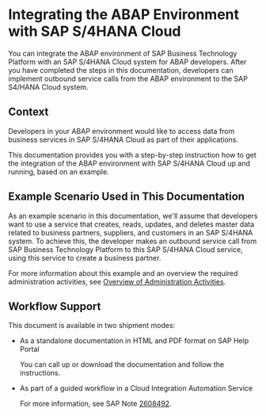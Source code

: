<!-- loiob750ee36051b4f7fb2cc3dfabeeebd81 -->

# Integrating the ABAP Environment with SAP S/4HANA Cloud

You can integrate the ABAP environment of SAP Business Technology Platform with an SAP S/4HANA Cloud system for ABAP developers. After you have completed the steps in this documentation, developers can implement outbound service calls from the ABAP environment to the SAP S4/HANA Cloud system.​



<a name="loiob750ee36051b4f7fb2cc3dfabeeebd81__section_q1n_5xt_s2b"/>

## Context

Developers in your ABAP environment would like to access data from business services in SAP S/4HANA Cloud as part of their applications.

This documentation provides you with a step-by-step instruction how to get the integration of the ABAP environment with SAP S/4HANA Cloud up and running, based on an example.



<a name="loiob750ee36051b4f7fb2cc3dfabeeebd81__section_arf_pn3_v2b"/>

## Example Scenario Used in This Documentation

As an example scenario in this documentation, we'll assume that developers want to use a service that creates, reads, updates, and deletes master data related to business partners, suppliers, and customers in an SAP S/4HANA system. To achieve this, the developer makes an outbound service call from SAP Business Technology Platform to this SAP S/4HANA Cloud service, using this service to create a business partner.

For more information about this example and an overview the required administration activities, see [Overview of Administration Activities](Overview_of_Administration_Activities_83b39d2.md).



<a name="loiob750ee36051b4f7fb2cc3dfabeeebd81__section_rqm_xkl_p2b"/>

## Workflow Support

This document is available in two shipment modes:

-   As a standalone documentation in HTML and PDF format on SAP Help Portal

    You can call up or download the documentation and follow the instructions.

-   As part of a guided workflow in a Cloud Integration Automation Service

    For more information, see SAP Note [2608492](https://launchpad.support.sap.com/#/notes/2608492).


